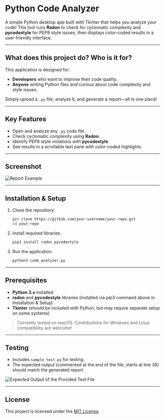 # Python Code Analyzer

A simple Python desktop app built with Tkinter that helps you analyze your code! This tool runs **Radon** to check for cyclomatic complexity and **pycodestyle** for PEP8 style issues, then displays color-coded results in a user-friendly interface.

---

## What does this project do? Who is it for?

This application is designed for:

- **Developers** who want to improve their code quality.
- **Anyone** writing Python files and curious about code complexity and style issues.

Simply upload a `.py` file, analyze it, and generate a report—all in one place!

---

## Key Features

- Open and analyze any `.py` code file.
- Check cyclomatic complexity using **Radon**.
- Identify PEP8 style violations with **pycodestyle**.
- See results in a scrollable text pane with color-coded highlights.

---

## Screenshot

![Report Example](https://github.com/user-attachments/assets/cd3d0bd6-68c1-41b5-a5c7-e5741d0b7564)

---

## Installation & Setup

1. Clone the repository:

    ```bash
    git clone https://github.com/your-username/your-repo.git
    cd your-repo
    ```

2. Install required libraries:

    ```bash
    pip3 install radon pycodestyle
    ```

3. Run the application:

    ```bash
    python3 code_analyzer.py
    ```

---

## Prerequisites

- **Python 3.x** installed
- **radon** and **pycodestyle** libraries (installed via pip3 command above in Installation & Setup)
- **Tkinter** (should be included with Python, but may require separate setup on some systems)

> Currently tested on macOS. Contributions for Windows and Linux compatibility are welcome!

---

## Testing

- Includes `sample_test.py` for testing.
- The expected output (commented at the end of the file, starts at line 36) should match the generated report.

![Expected Output of the Provided Test File](https://github.com/user-attachments/assets/3136c809-cb7f-4e17-9a1c-6e4559aad20b)

---

## License

This project is licensed under the [MIT License](https://opensource.org/licenses/MIT).
